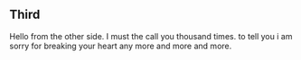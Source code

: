 ## Third
Hello from the other side. I must the call you thousand times. to tell you i am sorry for breaking your heart any more and more and more.
